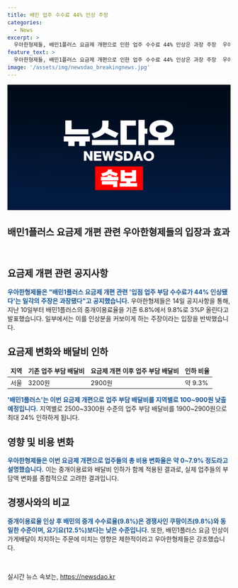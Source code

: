 ```yaml
---
title: 배민 업주 수수료 44% 인상 주장
categories:
  - News
excerpt: >
  우아한형제들, 배민1플러스 요금제 개편으로 인한 업주 수수료 44% 인상은 과장 주장  우아한형제들은 최근 공지를 통해 배달수수료율은 3%P 올랐을 뿐, 실제 업주 부담액 변화는 중개이용료와 배달비를 함께 고려해야 한다고 설명했다. 또한, 업주 부담 배달비를 지역별로 100~900원 낮출 예정이며, 이로 인해 실제 부담액 증가율은 0~7.9%에 불과하다고 강조했다. 또한, 중개이용료율 인상 후의 수수료율은 경쟁사와 같거나 낮은 수준이라고 덧붙였다.
feature_text: >
  우아한형제들, 배민1플러스 요금제 개편으로 인한 업주 수수료 44% 인상은 과장 주장  우아한형제들은 최근 공지를 통해 배달수수료율은 3%P 올랐을 뿐, 실제 업주 부담액 변화는 중개이용료와 배달비를 함께 고려해야 한다고 설명했다. 또한, 업주 부담 배달비를 지역별로 100~900원 낮출 예정이며, 이로 인해 실제 부담액 증가율은 0~7.9%에 불과하다고 강조했다. 또한, 중개이용료율 인상 후의 수수료율은 경쟁사와 같거나 낮은 수준이라고 덧붙였다.
image: '/assets/img/newsdao_breakingnews.jpg'
---
```


<p><img src="/assets/img/newsdao_breakingnews.jpg" alt="flaretime 속보" /></p>

<h2>배민1플러스 요금제 개편 관련 우아한형제들의 입장과 효과</h2>

<p data-ke-size="size16">&nbsp;</p>

<h2>요금제 개편 관련 공지사항</h2>

<p><b><span style="color: #1a5490;">우아한형제들은 "배민1플러스 요금제 개편 관련 '입점 업주 부담 수수료가 44% 인상됐다'는 일각의 주장은 과장됐다"고 공지했습니다.</span></b> 우아한형제들은 14일 공지사항을 통해, 지난 10일부터 배민1플러스의 중개이용료율을 기존 6.8%에서 9.8%로 3%P 올린다고 발표했습니다. 일부에서는 이를 인상분을 커보이게 하는 주장이라는 입장을 반박했습니다.</p>

<h2>요금제 변화와 배달비 인하</h2>

<table>
<thead>
<tr>
<td><b>지역</b></td>
<td><b>기존 업주 부담 배달비</b></td>
<td><b>요금제 개편 이후 업주 부담 배달비</b></td>
<td><b>인하 비율</b></td>
</tr>
</thead>
<tbody>
<tr>
<td>서울</td>
<td>3200원</td>
<td>2900원</td>
<td>약 9.3%</td>
</tr>
</tbody>
</table>

<p><b><span style="color: #1a5490;">'배민1플러스'는 이번 요금제 개편으로 업주 부담 배달비를 지역별로 100~900원 낮출 예정입니다.</span></b> 지역별로 2500~3300원 수준의 업주 부담 배달비를 1900~2900원으로 최대 24% 인하하게 됩니다.</p>

<h2>영향 및 비용 변화</h2>

<p><b><span style="color: #1a5490;">우아한형제들은 이번 요금제 개편으로 업주들의 총 비용 변화율은 약 0~7.9% 정도라고 설명했습니다.</span></b> 이는 중개이용료와 배달비 인하가 함께 적용된 결과로, 실제 업주들의 부담액 변화를 종합적으로 고려한 결과입니다.</p>

<h2>경쟁사와의 비교</h2>

<p><b><span style="color: #1a5490;">중개이용료율 인상 후 배민의 중개 수수료율(9.8%)은 경쟁사인 쿠팡이츠(9.8%)와 동일한 수준이며, 요기요(12.5%)보다는 낮은 수준입니다.</span></b> 또한, 배민1플러스 요금 인상이 가게배달이 차지하는 주문에 미치는 영향은 제한적이라고 우아한형제들은 강조했습니다.</p>

<p data-ke-size="size16">&nbsp;</p>
실시간 뉴스 속보는, <a href="https://newsdao.kr" rel="dofollow">https://newsdao.kr</a>


